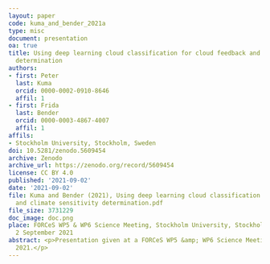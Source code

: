 ```yaml
---
layout: paper
code: kuma_and_bender_2021a
type: misc
document: presentation
oa: true
title: Using deep learning cloud classification for cloud feedback and climate sensitivity
  determination
authors:
- first: Peter
  last: Kuma
  orcid: 0000-0002-0910-8646
  affil: 1
- first: Frida
  last: Bender
  orcid: 0000-0003-4867-4007
  affil: 1
affils:
- Stockholm University, Stockholm, Sweden
doi: 10.5281/zenodo.5609454
archive: Zenodo
archive_url: https://zenodo.org/record/5609454
license: CC BY 4.0
published: '2021-09-02'
date: '2021-09-02'
file: Kuma and Bender (2021), Using deep learning cloud classification for cloud feedback
  and climate sensitivity determination.pdf
file_size: 3731229
doc_image: doc.png
place: FORCeS WP5 & WP6 Science Meeting, Stockholm University, Stockholm, Sweden,
  2 September 2021
abstract: <p>Presentation given at a FORCeS WP5 &amp; WP6 Science Meeting, 2 September
  2021.</p>
---
```

